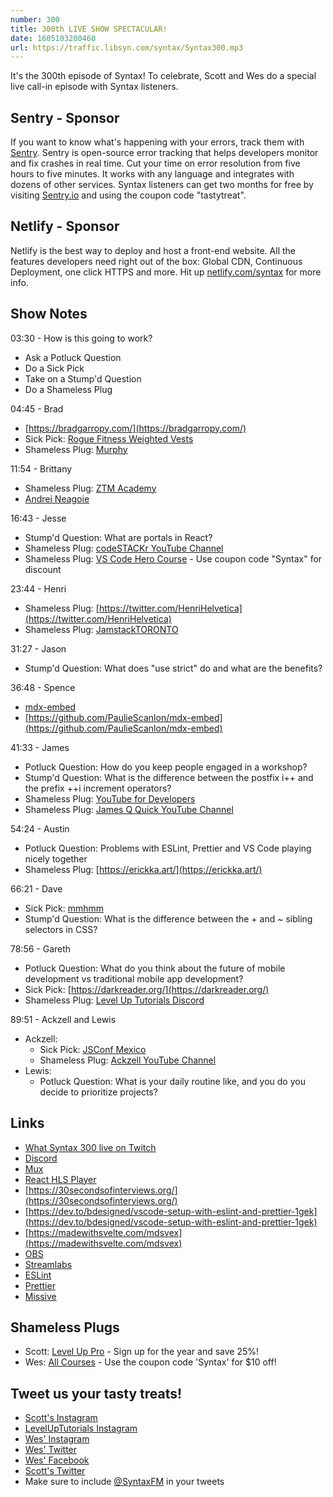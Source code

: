 ```yaml
---
number: 300
title: 300th LIVE SHOW SPECTACULAR!
date: 1605103200460
url: https://traffic.libsyn.com/syntax/Syntax300.mp3
---
```


It's the 300th episode of Syntax! To celebrate, Scott and Wes do a special live call-in episode with Syntax listeners.

## Sentry - Sponsor
If you want to know what's happening with your errors, track them with [Sentry](https://sentry.io/). Sentry is open-source error tracking that helps developers monitor and fix crashes in real time. Cut your time on error resolution from five hours to five minutes. It works with any language and integrates with dozens of other services. Syntax listeners can get two months for free by visiting [Sentry.io](https://sentry.io/) and using the coupon code "tastytreat".

## Netlify - Sponsor
Netlify is the best way to deploy and host a front-end website. All the features developers need right out of the box: Global CDN, Continuous Deployment, one click HTTPS and more. Hit up [netlify.com/syntax](https://netlify.com/syntax) for more info.

## Show Notes

03:30 - How is this going to work?
* Ask a Potluck Question
* Do a Sick Pick
* Take on a Stump'd Question
* Do a Shameless Plug

04:45 - Brad
* [https://bradgarropy.com/](https://bradgarropy.com/)
* Sick Pick: [Rogue Fitness Weighted Vests](https://www.roguefitness.com/bodyweight-gymnastics/body-weight/weight-vests)
* Shameless Plug: [Murphy](https://murphy.bradgarropy.com/)

11:54 - Brittany
* Shameless Plug: [ZTM Academy](https://zerotomastery.io/academy/)
* [Andrei Neagoie](https://zerotomastery.io/about/instructor/andrei-neagoie/)

16:43 - Jesse
* Stump'd Question: What are portals in React?
* Shameless Plug: [codeSTACKr YouTube Channel](https://www.youtube.com/codestackr)
* Shameless Plug: [VS Code Hero Course](https://vscodehero.com/) - Use coupon code "Syntax" for discount

23:44 - Henri
* Shameless Plug: [https://twitter.com/HenriHelvetica](https://twitter.com/HenriHelvetica)
* Shameless Plug: [JamstackTORONTO](https://twitter.com/JAMstackTORONTO)

31:27 - Jason
* Stump'd Question: What does "use strict" do and what are the benefits?

36:48 - Spence
* [mdx-embed](https://www.mdx-embed.com/)
* [https://github.com/PaulieScanlon/mdx-embed](https://github.com/PaulieScanlon/mdx-embed)

41:33 - James
* Potluck Question: How do you keep people engaged in a workshop?
* Stump'd Question: What is the difference between the postfix i++ and the prefix ++i increment operators?
* Shameless Plug: [YouTube for Developers](https://www.youtubefordevelopers.com/)
* Shameless Plug: [James Q Quick YouTube Channel](https://www.youtube.com/jamesqquick)

54:24 - Austin
* Potluck Question: Problems with ESLint, Prettier and VS Code playing nicely together
* Shameless Plug: [https://erickka.art/](https://erickka.art/)

66:21 - Dave
* Sick Pick: [mmhmm](https://www.mmhmm.app/)
* Stump'd Question: What is the difference between the + and ~ sibling selectors in CSS?

78:56 - Gareth
* Potluck Question: What do you think about the future of mobile development vs traditional mobile app development?
* Sick Pick: [https://darkreader.org/](https://darkreader.org/)
* Shameless Plug: [Level Up Tutorials Discord](https://discord.com/invite/ccMC6kB)

89:51 - Ackzell and Lewis
* Ackzell:
  * Sick Pick: [JSConf Mexico](https://jsconf.mx/)
  * Shameless Plug: [Ackzell YouTube Channel](https://www.youtube.com/ackzell)
* Lewis:
  * Potluck Question: What is your daily routine like, and you do you decide to prioritize projects?

## Links
* [What Syntax 300 live on Twitch](https://www.twitch.tv/videos/786606195)
* [Discord](https://discord.com/)
* [Mux](https://mux.com/)
* [React HLS Player](https://www.npmjs.com/package/react-hls-player)
* [https://30secondsofinterviews.org/](https://30secondsofinterviews.org/)
* [https://dev.to/bdesigned/vscode-setup-with-eslint-and-prettier-1gek](https://dev.to/bdesigned/vscode-setup-with-eslint-and-prettier-1gek)
* [https://madewithsvelte.com/mdsvex](https://madewithsvelte.com/mdsvex)
* [OBS](https://obsproject.com/)
* [Streamlabs](https://streamlabs.com/)
* [ESLint](https://eslint.org/)
* [Prettier](https://prettier.io/)
* [Missive](https://missiveapp.com/)

## Shameless Plugs
* Scott: [Level Up Pro](https://www.leveluptutorials.com/pro) - Sign up for the year and save 25%!
* Wes: [All Courses](https://wesbos.com/courses/) - Use the coupon code 'Syntax' for $10 off!

## Tweet us your tasty treats!
* [Scott's Instagram](https://www.instagram.com/stolinski/)
* [LevelUpTutorials Instagram](https://www.instagram.com/LevelUpTutorials/)
* [Wes' Instagram](https://www.instagram.com/wesbos/)
* [Wes' Twitter](https://twitter.com/wesbos)
* [Wes' Facebook](https://www.facebook.com/wesbos.developer)
* [Scott's Twitter](https://twitter.com/stolinski)
* Make sure to include [@SyntaxFM](https://twitter.com/SyntaxFM) in your tweets